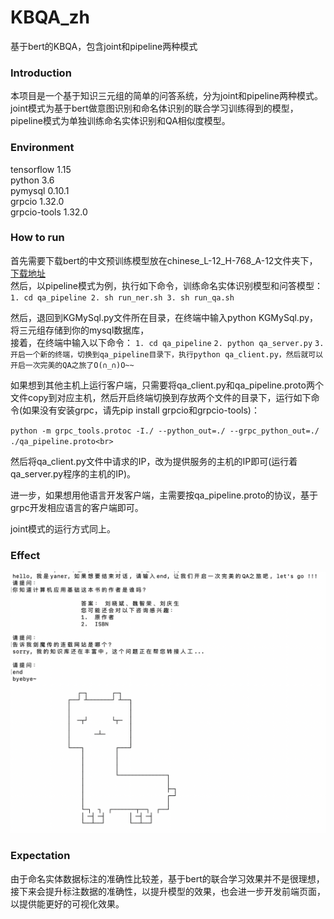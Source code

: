 # KBQA_zh
基于bert的KBQA，包含joint和pipeline两种模式

### Introduction
本项目是一个基于知识三元组的简单的问答系统，分为joint和pipeline两种模式。joint模式为基于bert做意图识别和命名体识别的联合学习训练得到的模型，pipeline模式为单独训练命名实体识别和QA相似度模型。

### Environment
tensorflow 1.15     
python 3.6      
pymysql 0.10.1       
grpcio 1.32.0     
grpcio-tools 1.32.0      

### How to run
首先需要下载bert的中文预训练模型放在chinese_L-12_H-768_A-12文件夹下，[下载地址](https://storage.googleapis.com/bert_models/2018_11_03/chinese_L-12_H-768_A-12.zip)<br>
然后，以pipeline模式为例，执行如下命令，训练命名实体识别模型和问答模型：
`1. cd qa_pipeline
 2. sh run_ner.sh
 3. sh run_qa.sh`

然后，退回到KGMySql.py文件所在目录，在终端中输入python KGMySql.py，将三元组存储到你的mysql数据库，<br>
接着，在终端中输入以下命令：
`1. cd qa_pipeline`
`2. python qa_server.py`
`3. 开启一个新的终端，切换到qa_pipeline目录下，执行python qa_client.py，然后就可以开启一次完美的QA之旅了O(∩_∩)O~~`

如果想到其他主机上运行客户端，只需要将qa_client.py和qa_pipeline.proto两个文件copy到对应主机，然后开启终端切换到存放两个文件的目录下，运行如下命令(如果没有安装grpc，请先pip install grpcio和grpcio-tools)：<br>

`python -m grpc_tools.protoc -I./ --python_out=./ --grpc_python_out=./ ./qa_pipeline.proto<br>`

然后将qa_client.py文件中请求的IP，改为提供服务的主机的IP即可(运行着qa_server.py程序的主机的IP)。

进一步，如果想用他语言开发客户端，主需要按qa_pipeline.proto的协议，基于grpc开发相应语言的客户端即可。

joint模式的运行方式同上。

### Effect
![avatar](./emo.png)

### Expectation
由于命名实体数据标注的准确性比较差，基于bert的联合学习效果并不是很理想，接下来会提升标注数据的准确性，以提升模型的效果，也会进一步开发前端页面，以提供能更好的可视化效果。
